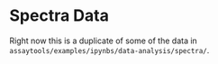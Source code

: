 # Spectra Data

Right now this is a duplicate of some of the data in `assaytools/examples/ipynbs/data-analysis/spectra/`.





